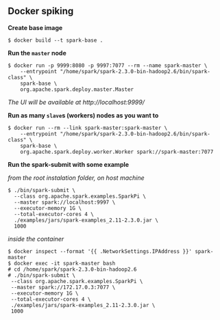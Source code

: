 ## Docker spiking

**Create base image**

`$ docker build --t spark-base .`

**Run the `master` node**

```
$ docker run -p 9999:8080 -p 9997:7077 --rm --name spark-master \
	--entrypoint "/home/spark/spark-2.3.0-bin-hadoop2.6/bin/spark-class" \
	spark-base \
	org.apache.spark.deploy.master.Master
```

_The UI will be available at http://localhost:9999/_

**Run as many `slave`s (workers) nodes as you want to**

```
$ docker run --rm --link spark-master:spark-master \
	--entrypoint "/home/spark/spark-2.3.0-bin-hadoop2.6/bin/spark-class" \
	spark-base \
	org.apache.spark.deploy.worker.Worker spark://spark-master:7077
```

**Run the spark-submit with some example**

_from the root instalation folder, on host machine_

```
$ ./bin/spark-submit \
  --class org.apache.spark.examples.SparkPi \
  --master spark://localhost:9997 \
  --executor-memory 1G \
  --total-executor-cores 4 \
  ./examples/jars/spark-examples_2.11-2.3.0.jar \
  1000
 ```

_inside the container_

 ```
 $ docker inspect --format '{{ .NetworkSettings.IPAddress }}' spark-master
 $ docker exec -it spark-master bash
 # cd /home/spark/spark-2.3.0-bin-hadoop2.6
 # ./bin/spark-submit \
  --class org.apache.spark.examples.SparkPi \
  --master spark://172.17.0.3:7077 \
  --executor-memory 1G \
  --total-executor-cores 4 \
  ./examples/jars/spark-examples_2.11-2.3.0.jar \
  1000
  ```